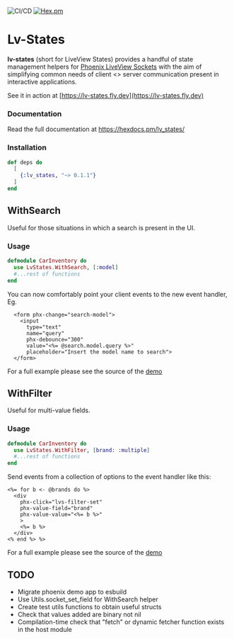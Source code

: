 ![CI/CD](https://github.com/git-toni/lv-states/actions/workflows/main.yml/badge.svg)
[![Hex.pm](https://img.shields.io/hexpm/v/lv_states.svg?color=blue)]()
# Lv-States

**lv-states** (short for LiveView States) provides a handful of state management helpers for [Phoenix LiveView Sockets](https://hexdocs.pm/phoenix_live_view/Phoenix.LiveView.Socket.html) with the aim of simplifying common needs of client <> server communication present in interactive applications.

See it in action at [https://lv-states.fly.dev](https://lv-states.fly.dev)

### Documentation
Read the full documentation at https://hexdocs.pm/lv_states/

### Installation

```elixir
def deps do
  [
    {:lv_states, "~> 0.1.1"}
  ]
end
```

## WithSearch

Useful for those situations in which a search is present in the UI. 

### Usage

```elixir
defmodule CarInventory do
  use LvStates.WithSearch, [:model]
  #...rest of functions
end
```

You can now comfortably point your client events to the new event handler, Eg.
```leex
  <form phx-change="search-model">
    <input
      type="text"
      name="query"
      phx-debounce="300"
      value="<%= @search.model.query %>"
      placeholder="Insert the model name to search">
  </form>
```

For a full example please see the source of the [demo](/demo)

## WithFilter

Useful for multi-value fields.

### Usage

```elixir
defmodule CarInventory do
  use LvStates.WithFilter, [brand: :multiple]
  #...rest of functions
end
```
Send events from a collection of options to the event handler like this:

```leex
<%= for b <- @brands do %>
  <div
    phx-click="lvs-filter-set"
    phx-value-field="brand"
    phx-value-value="<%= b %>"
    >
    <%= b %>
  </div>
<% end %> %>
```

For a full example please see the source of the [demo](/demo)

## TODO
- Migrate phoenix demo app to esbuild
- Use Utils.socket_set_field for WithSearch helper
- Create test utils functions to obtain useful structs
- Check that values added are binary not nil
- Compilation-time check that "fetch" or dynamic fetcher function exists in the host module